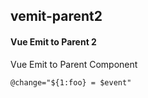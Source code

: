 ## vemit-parent2
#### Vue Emit to Parent 2
Vue Emit to Parent Component
```
@change="${1:foo} = $event"
```